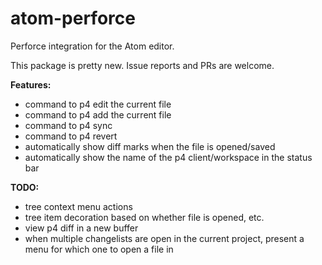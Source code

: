 # atom-perforce
Perforce integration for the Atom editor.

This package is pretty new. Issue reports and PRs are welcome.

**Features:**

* command to p4 edit the current file
* command to p4 add the current file
* command to p4 sync
* command to p4 revert
* automatically show diff marks when the file is opened/saved
* automatically show the name of the p4 client/workspace in the status bar

**TODO:**

* tree context menu actions
* tree item decoration based on whether file is opened, etc.
* view p4 diff in a new buffer
* when multiple changelists are open in the current project, present a menu for which one to open a file in